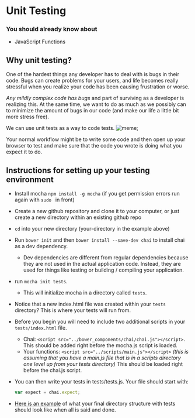# Unit Testing

### You should already know about
* JavaScript Functions

## Why unit testing?
One of the hardest things any developer has to deal with is bugs in their code. Bugs can create problems for your users, and life becomes really stressful when you realize your code has been causing frustration or worse.

*Any mildly complex code has bugs* and part of surviving as a developer is realizing this. At the same time, we want to do as much as we possibly can to minimize the amount of bugs in our code (and make our life a little bit more stress free).

We can use unit tests as a way to code tests.
![meme](https://imgflip.com/i/mjh86);

Your normal workflow might be to write some code and then open up your browser to test and make sure that the code you wrote is doing what you expect it to do.



## Instructions for setting up your testing environment

* Install mocha `npm install -g mocha` (if you get permission errors run again with `sudo ` in front)

* Create a new github repository and clone it to your computer, or just create a new directory within an existing github repo

* `cd` into your new directory (your-directory in the example above)

* Run `bower init` and then `bower install --save-dev chai` to install chai as a dev dependency.
	* Dev dependencies are different from regular dependencies because they are not used in the actual application code. Instead, they are used for things like testing or building / compiling your application.

* run `mocha init tests`.
	* This will initialize mocha in a directory called `tests`.

* Notice that a new index.html file was created within your `tests` directory? This is where your tests will run from.

* Before you begin you will need to include two additional scripts in your `tests/index.html` file.
	* Chai: `<script src="../bower_components/chai/chai.js"></script>`. This should be added right before the mocha.js script is loaded.
	* Your functions: `<script src="../scripts/main.js"></script>` *(this is assuming that you have a main.js file that is in a scripts directory one level up from your tests directory)* This should be loaded right before the chai.js script.

* You can then write your tests in tests/tests.js. Your file should start with:

	```js
	var expect = chai.expect;
	```

* [Here is an example](/unit-testing/example) of what your final directory structure with tests should look like when all is said and done.